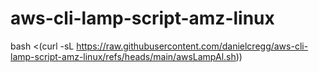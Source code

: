 # aws-cli-lamp-script-amz-linux
bash <(curl -sL https://raw.githubusercontent.com/danielcregg/aws-cli-lamp-script-amz-linux/refs/heads/main/awsLampAl.sh))
